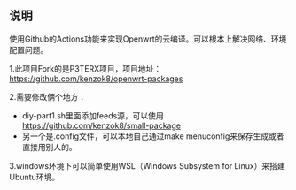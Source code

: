 
## 说明

使用Github的Actions功能来实现Openwrt的云编译。可以根本上解决网络、环境配置问题。

1.此项目Fork的是P3TERX项目，项目地址：https://github.com/kenzok8/openwrt-packages

2.需要修改俩个地方：
* diy-part1.sh里面添加feeds源，可以使用 https://github.com/kenzok8/small-package
* 另一个是.config文件，可以本地自己通过make menuconfig来保存生成或者直接用别人的。

3.windows环境下可以简单使用WSL（Windows Subsystem for Linux）来搭建Ubuntu环境。
